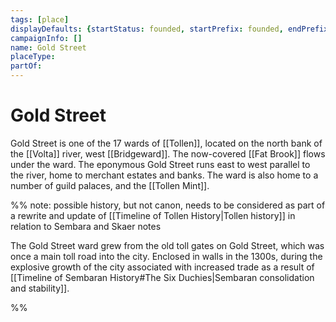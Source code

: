 ```yaml
---
tags: [place]
displayDefaults: {startStatus: founded, startPrefix: founded, endPrefix: destroyed, endStatus: destroyed}
campaignInfo: []
name: Gold Street
placeType:
partOf:
---
```

# Gold Street

Gold Street is one of the 17 wards of [[Tollen]], located on the north bank of the [[Volta]] river, west [[Bridgeward]]. The now-covered [[Fat Brook]] flows under the ward. The eponymous Gold Street runs east to west parallel to the river, home to merchant estates and banks. The ward is also home to a number of guild palaces, and the [[Tollen Mint]]. 

%% note: possible history, but not canon, needs to be considered as part of a rewrite and update of [[Timeline of Tollen History|Tollen history]] in relation to Sembara and Skaer notes

The Gold Street ward grew from the old toll gates on Gold Street, which was once a main toll road into the city. Enclosed in walls in the 1300s, during the explosive growth of the city associated with increased trade as a result of [[Timeline of Sembaran History#The Six Duchies|Sembaran consolidation and stability]].

%%
